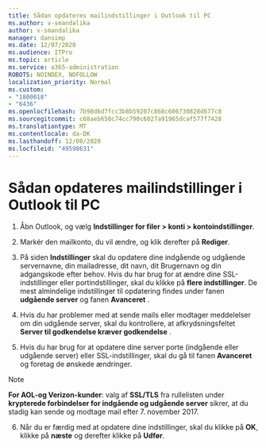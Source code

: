 ```yaml
---
title: Sådan opdateres mailindstillinger i Outlook til PC
ms.author: v-smandalika
author: v-smandalika
manager: dansimp
ms.date: 12/07/2020
ms.audience: ITPro
ms.topic: article
ms.service: o365-administration
ROBOTS: NOINDEX, NOFOLLOW
localization_priority: Normal
ms.custom:
- "1800018"
- "6436"
ms.openlocfilehash: 7b98d6d7fcc3b8b59207c868c606730828d677c8
ms.sourcegitcommit: c68aeb650c74cc790c6027a91965dcaf577f7428
ms.translationtype: MT
ms.contentlocale: da-DK
ms.lasthandoff: 12/08/2020
ms.locfileid: "49598631"
---
```

# <a name="how-to-update-email-settings-in-outlook-for-pc"></a>Sådan opdateres mailindstillinger i Outlook til PC

1. Åbn Outlook, og vælg **Indstillinger for filer > konti > kontoindstillinger**.

2. Markér den mailkonto, du vil ændre, og klik derefter på **Rediger**. 

3. På siden **Indstillinger** skal du opdatere dine indgående og udgående servernavne, din mailadresse, dit navn, dit Brugernavn og din adgangskode efter behov. Hvis du har brug for at ændre dine SSL-indstillinger eller portindstillinger, skal du klikke på **flere indstillinger**. De mest almindelige indstillinger til opdatering findes under fanen **udgående server** og fanen **Avanceret** .

4. Hvis du har problemer med at sende mails eller modtager meddelelser om din udgående server, skal du kontrollere, at afkrydsningsfeltet **Server til godkendelse kræver godkendelse** .

5. Hvis du har brug for at opdatere dine server porte (indgående eller udgående server) eller SSL-indstillinger, skal du gå til fanen **Avanceret** og foretag de ønskede ændringer.

> [!NOTE]
> **For AOL-og Verizon-kunder**: valg af **SSL/TLS** fra rullelisten under **krypterede forbindelser for indgående og udgående server** sikrer, at du stadig kan sende og modtage mail efter 7. november 2017.

6. Når du er færdig med at opdatere dine indstillinger, skal du klikke på **OK**, klikke på **næste** og derefter klikke på **Udfør**.


